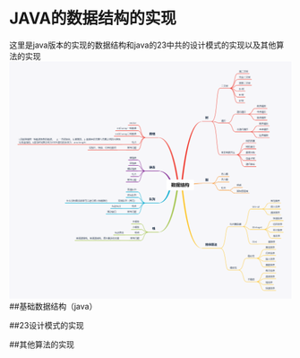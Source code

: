 # JAVA的数据结构的实现
这里是java版本的实现的数据结构和java的23中共的设计模式的实现以及其他算法的实现
![img](./picture/数据结构.png)
##基础数据结构（java）

##23设计模式的实现

##其他算法的实现


